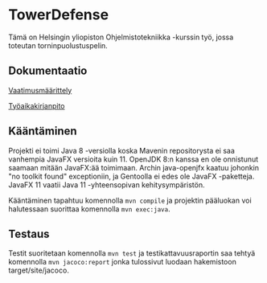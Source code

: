 # TowerDefense

Tämä on Helsingin yliopiston Ohjelmistotekniikka -kurssin työ,
jossa toteutan torninpuolustuspelin.

## Dokumentaatio

[Vaatimusmäärittely](dokumentointi/requirements.md)

[Työaikakirjanpito](dokumentointi/work_journal.md)

## Kääntäminen

Projekti ei toimi Java 8 -versiolla koska Mavenin repositorysta ei saa vanhempia
JavaFX versioita kuin 11.
OpenJDK 8:n kanssa en ole onnistunut saamaan mitään JavaFX:ää toimimaan.
Archin java-openjfx kaatuu johonkin "no toolkit found" exceptioniin,
ja Gentoolla ei edes ole JavaFX -paketteja.
JavaFX 11 vaatii Java 11 -yhteensopivan kehitysympäristön.

Kääntäminen tapahtuu komennolla `mvn compile` ja projektin pääluokan voi
halutessaan suorittaa komennolla `mvn exec:java`.

## Testaus

Testit suoritetaan komennolla `mvn test` ja testikattavuusraportin saa tehtyä
komennolla `mvn jacoco:report` jonka tulossivut luodaan hakemistoon
target/site/jacoco.
